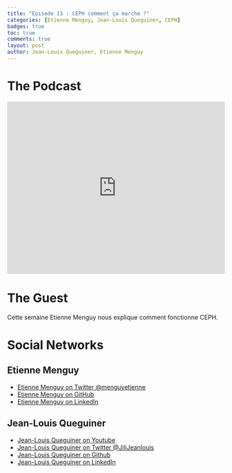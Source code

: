 ```yaml
---
title: "Episode 13 : CEPH comment ça marche ?"
categories: [Etienne Menguy, Jean-Louis Queguiner, CEPH]
badges: true
toc: true
comments: true
layout: post
author: Jean-Louis Queguiner, Etienne Menguy
---
```


# The Podcast

<iframe src="https://widget.spreaker.com/player?episode_id=16721790&theme=light&autoplay=false&playlist=false&cover_image_url=https%3A%2F%2Fd3wo5wojvuv7l.cloudfront.net%2Fimages.spreaker.com%2Foriginal%2F7a3995c37bb49670550a292596744393.jpg" width="100%" height="400px" frameborder="0"></iframe>

# The Guest
Cette semaine Etienne Menguy nous explique comment fonctionne CEPH.

# Social Networks

## Etienne Menguy
- [Etienne Menguy on Twitter @menguyetienne](https://twitter.com/menguyetienne)
- [Etienne Menguy on GitHub](https://github.com/emenguy)
- [Etienne Menguy on LinkedIn](https://www.linkedin.com/in/etienne-menguy-895a8515/)

## Jean-Louis Queguiner
- [Jean-Louis Queguiner on Youtube](https://www.youtube.com/channel/UCVso5UVvQeGAuwbksmA95iA)
- [Jean-Louis Queguiner on Twitter @JiliJeanlouis](https://twitter.com/JiliJeanlouis)
- [Jean-Louis Queguiner on Github](https://github.com/jqueguiner)
- [Jean-Louis Queguiner on LinkedIn](https://fr.linkedin.com/in/jlqueguiner)
